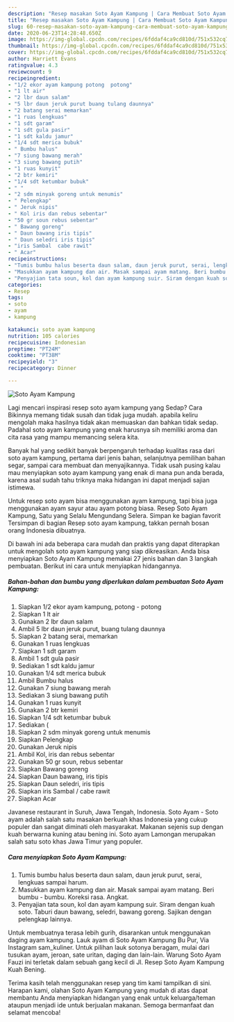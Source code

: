 ```yaml
---
description: "Resep masakan Soto Ayam Kampung | Cara Membuat Soto Ayam Kampung Yang Lezat Sekali"
title: "Resep masakan Soto Ayam Kampung | Cara Membuat Soto Ayam Kampung Yang Lezat Sekali"
slug: 60-resep-masakan-soto-ayam-kampung-cara-membuat-soto-ayam-kampung-yang-lezat-sekali
date: 2020-06-23T14:28:48.650Z
image: https://img-global.cpcdn.com/recipes/6fddaf4ca9cd810d/751x532cq70/soto-ayam-kampung-foto-resep-utama.jpg
thumbnail: https://img-global.cpcdn.com/recipes/6fddaf4ca9cd810d/751x532cq70/soto-ayam-kampung-foto-resep-utama.jpg
cover: https://img-global.cpcdn.com/recipes/6fddaf4ca9cd810d/751x532cq70/soto-ayam-kampung-foto-resep-utama.jpg
author: Harriett Evans
ratingvalue: 4.3
reviewcount: 9
recipeingredient:
- "1/2 ekor ayam kampung potong  potong"
- "1 lt air"
- "2 lbr daun salam"
- "5 lbr daun jeruk purut buang tulang daunnya"
- "2 batang serai memarkan"
- "1 ruas lengkuas"
- "1 sdt garam"
- "1 sdt gula pasir"
- "1 sdt kaldu jamur"
- "1/4 sdt merica bubuk"
- " Bumbu halus"
- "7 siung bawang merah"
- "3 siung bawang putih"
- "1 ruas kunyit"
- "2 btr kemiri"
- "1/4 sdt ketumbar bubuk"
- " "
- "2 sdm minyak goreng untuk menumis"
- " Pelengkap"
- " Jeruk nipis"
- " Kol iris dan rebus sebentar"
- "50 gr soun rebus sebentar"
- " Bawang goreng"
- " Daun bawang iris tipis"
- " Daun seledri iris tipis"
- "iris Sambal  cabe rawit"
- " Acar"
recipeinstructions:
- "Tumis bumbu halus beserta daun salam, daun jeruk purut, serai, lengkuas sampai harum."
- "Masukkan ayam kampung dan air. Masak sampai ayam matang. Beri bumbu - bumbu. Koreksi rasa. Angkat."
- "Penyajian tata soun, kol dan ayam kampung suir. Siram dengan kuah soto. Taburi daun bawang, seledri, bawang goreng. Sajikan dengan pelengkap lainnya."
categories:
- Resep
tags:
- soto
- ayam
- kampung

katakunci: soto ayam kampung 
nutrition: 105 calories
recipecuisine: Indonesian
preptime: "PT24M"
cooktime: "PT38M"
recipeyield: "3"
recipecategory: Dinner

---
```



![Soto Ayam Kampung](https://img-global.cpcdn.com/recipes/6fddaf4ca9cd810d/751x532cq70/soto-ayam-kampung-foto-resep-utama.jpg)

Lagi mencari inspirasi resep soto ayam kampung yang Sedap? Cara Bikinnya memang tidak susah dan tidak juga mudah. apabila keliru mengolah maka hasilnya tidak akan memuaskan dan bahkan tidak sedap. Padahal soto ayam kampung yang enak harusnya sih memiliki aroma dan cita rasa yang mampu memancing selera kita.

Banyak hal yang sedikit banyak berpengaruh terhadap kualitas rasa dari soto ayam kampung, pertama dari jenis bahan, selanjutnya pemilihan bahan segar, sampai cara membuat dan menyajikannya. Tidak usah pusing kalau mau menyiapkan soto ayam kampung yang enak di mana pun anda berada, karena asal sudah tahu triknya maka hidangan ini dapat menjadi sajian istimewa.

Untuk resep soto ayam bisa menggunakan ayam kampung, tapi bisa juga menggunakan ayam sayur atau ayam potong biasa. Resep Soto Ayam Kampung, Satu yang Selalu Mengundang Selera. Simpan ke bagian favorit Tersimpan di bagian Resep soto ayam kampung, takkan pernah bosan orang Indonesia dibuatnya.


Di bawah ini ada beberapa cara mudah dan praktis yang dapat diterapkan untuk mengolah soto ayam kampung yang siap dikreasikan. Anda bisa menyiapkan Soto Ayam Kampung memakai 27 jenis bahan dan 3 langkah pembuatan. Berikut ini cara untuk menyiapkan hidangannya.

<!--inarticleads1-->

##### Bahan-bahan dan bumbu yang diperlukan dalam pembuatan Soto Ayam Kampung:

1. Siapkan 1/2 ekor ayam kampung, potong - potong
1. Siapkan 1 lt air
1. Gunakan 2 lbr daun salam
1. Ambil 5 lbr daun jeruk purut, buang tulang daunnya
1. Siapkan 2 batang serai, memarkan
1. Gunakan 1 ruas lengkuas
1. Siapkan 1 sdt garam
1. Ambil 1 sdt gula pasir
1. Sediakan 1 sdt kaldu jamur
1. Gunakan 1/4 sdt merica bubuk
1. Ambil  Bumbu halus
1. Gunakan 7 siung bawang merah
1. Sediakan 3 siung bawang putih
1. Gunakan 1 ruas kunyit
1. Gunakan 2 btr kemiri
1. Siapkan 1/4 sdt ketumbar bubuk
1. Sediakan  (
1. Siapkan 2 sdm minyak goreng untuk menumis
1. Siapkan  Pelengkap
1. Gunakan  Jeruk nipis
1. Ambil  Kol, iris dan rebus sebentar
1. Gunakan 50 gr soun, rebus sebentar
1. Siapkan  Bawang goreng
1. Siapkan  Daun bawang, iris tipis
1. Siapkan  Daun seledri, iris tipis
1. Siapkan iris Sambal / cabe rawit
1. Siapkan  Acar


Javanese restaurant in Suruh, Jawa Tengah, Indonesia. Soto Ayam - Soto ayam adalah salah satu masakan berkuah khas Indonesia yang cukup populer dan sangat diminati oleh masyarakat. Makanan sejenis sup dengan kuah berwarna kuning atau bening ini. Soto ayam Lamongan merupakan salah satu soto khas Jawa Timur yang populer. 

<!--inarticleads2-->

##### Cara menyiapkan Soto Ayam Kampung:

1. Tumis bumbu halus beserta daun salam, daun jeruk purut, serai, lengkuas sampai harum.
1. Masukkan ayam kampung dan air. Masak sampai ayam matang. Beri bumbu - bumbu. Koreksi rasa. Angkat.
1. Penyajian tata soun, kol dan ayam kampung suir. Siram dengan kuah soto. Taburi daun bawang, seledri, bawang goreng. Sajikan dengan pelengkap lainnya.


Untuk membuatnya terasa lebih gurih, disarankan untuk menggunakan daging ayam kampung. Lauk ayam di Soto Ayam Kampung Bu Pur, Via Instagram sam_kuliner. Untuk pilihan lauk sotonya beragam, mulai dari tusukan ayam, jeroan, sate uritan, daging dan lain-lain. Warung Soto Ayam Fauzi ini terletak dalam sebuah gang kecil di Jl. Resep Soto Ayam Kampung Kuah Bening. 

Terima kasih telah menggunakan resep yang tim kami tampilkan di sini. Harapan kami, olahan Soto Ayam Kampung yang mudah di atas dapat membantu Anda menyiapkan hidangan yang enak untuk keluarga/teman ataupun menjadi ide untuk berjualan makanan. Semoga bermanfaat dan selamat mencoba!
